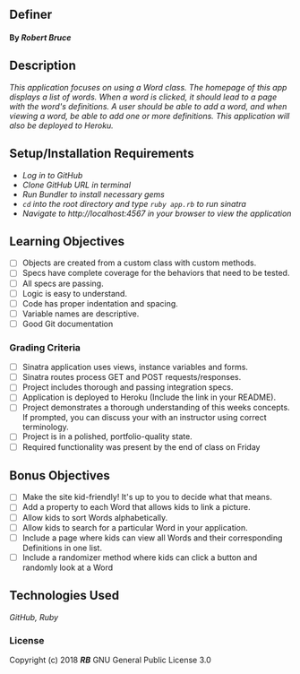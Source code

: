 ## **Definer**

#### By _**Robert Bruce**_

## Description

_This application focuses on using a Word class. The homepage of this app displays a list of words. When a word is clicked, it should lead to a page with the word's definitions. A user should be able to add a word, and when viewing a word, be able to add one or more definitions. This application will also be deployed to Heroku._

## Setup/Installation Requirements

* _Log in to GitHub_
* _Clone GitHub URL in terminal_
* _Run Bundler to install necessary gems_
* _```cd``` into the root directory and type ```ruby app.rb``` to run sinatra_
* _Navigate to http://localhost:4567 in your browser to view the application_


## Learning Objectives

- [ ] Objects are created from a custom class with custom methods.
- [ ] Specs have complete coverage for the behaviors that need to be tested.
- [ ] All specs are passing.
- [ ] Logic is easy to understand.
- [ ] Code has proper indentation and spacing.
- [ ] Variable names are descriptive.
- [ ] Good Git documentation

### Grading Criteria

- [ ] Sinatra application uses views, instance variables and forms.
- [ ] Sinatra routes process GET and POST requests/responses.
- [ ] Project includes thorough and passing integration specs.
- [ ] Application is deployed to Heroku (Include the link in your README).
- [ ] Project demonstrates a thorough understanding of this weeks concepts. If prompted, you can discuss your with an instructor using correct terminology.
- [ ] Project is in a polished, portfolio-quality state.
- [ ] Required functionality was present by the end of class on Friday

## Bonus Objectives

- [ ] Make the site kid-friendly! It's up to you to decide what that means.
- [ ] Add a property to each Word that allows kids to link a picture.
- [ ] Allow kids to sort Words alphabetically.
- [ ] Allow kids to search for a particular Word in your application.
- [ ] Include a page where kids can view all Words and their corresponding Definitions in one list.
- [ ] Include a randomizer method where kids can click a button and randomly look at a Word

## Technologies Used
_GitHub, Ruby_

### License
Copyright (c) 2018 **_RB_** GNU General Public License 3.0
